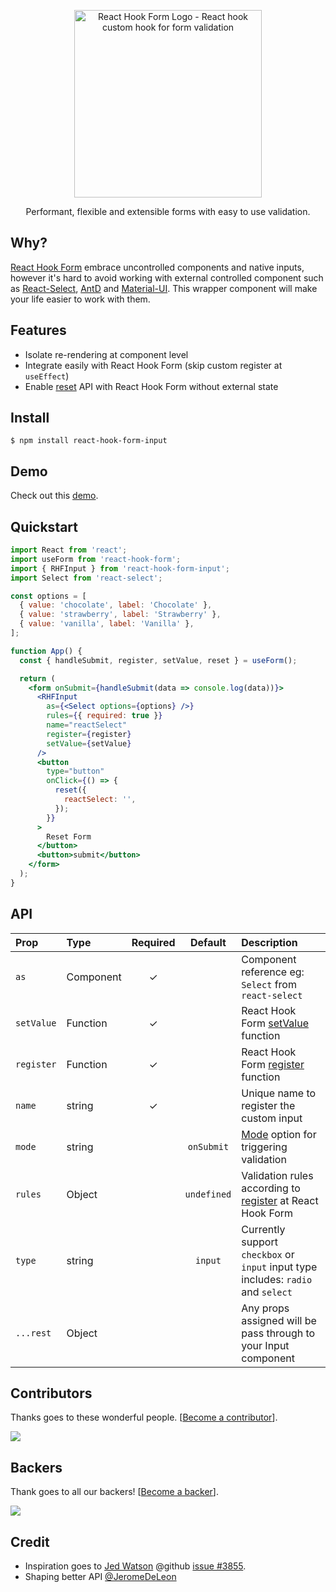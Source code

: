 <div align="center">
    <p align="center">
        <a href="https://react-hook-form.com" title="React Hook Form - Simple React forms validation">
            <img src="https://raw.githubusercontent.com/bluebill1049/react-hook-form/master/website/logo.png" alt="React Hook Form Logo - React hook custom hook for form validation" width="300px" />
        </a>
    </p>
</div>

<p align="center">Performant, flexible and extensible forms with easy to use validation.</p>

## Why?

<a href="https://github.com/react-hook-form/react-hook-form">React Hook Form</a> embrace uncontrolled components and native inputs, however it's hard to avoid working with external controlled component such as <a href="https://github.com/JedWatson/react-select">React-Select</a>, <a href="https://github.com/ant-design/ant-design">AntD</a> and <a href="https://material-ui.com/">Material-UI</a>. This wrapper component will make your life easier to work with them.

## Features

- Isolate re-rendering at component level
- Integrate easily with React Hook Form (skip custom register at `useEffect`)
- Enable <a href="https://react-hook-form.com/api#reset">reset</a> API with React Hook Form without external state

## Install

    $ npm install react-hook-form-input

## Demo

Check out this <a href="https://codesandbox.io/s/react-hook-form-hookforminput-rzu9s">demo</a>.

## Quickstart

```jsx
import React from 'react';
import useForm from 'react-hook-form';
import { RHFInput } from 'react-hook-form-input';
import Select from 'react-select';

const options = [
  { value: 'chocolate', label: 'Chocolate' },
  { value: 'strawberry', label: 'Strawberry' },
  { value: 'vanilla', label: 'Vanilla' },
];

function App() {
  const { handleSubmit, register, setValue, reset } = useForm();

  return (
    <form onSubmit={handleSubmit(data => console.log(data))}>
      <RHFInput
        as={<Select options={options} />}
        rules={{ required: true }}
        name="reactSelect"
        register={register}
        setValue={setValue}
      />
      <button
        type="button"
        onClick={() => {
          reset({
            reactSelect: '',
          });
        }}
      >
        Reset Form
      </button>
      <button>submit</button>
    </form>
  );
}
```

## API

| Prop       | Type      | Required |   Default   | Description                                                                                                      |
| :--------- | :-------- | :------: | :---------: | :--------------------------------------------------------------------------------------------------------------- |
| `as`       | Component |    ✓     |             | Component reference eg: `Select` from `react-select`                                                             |
| `setValue` | Function  |    ✓     |             | React Hook Form <a href="https://react-hook-form.com/api#setValue">setValue</a> function                         |
| `register` | Function  |    ✓     |             | React Hook Form <a href="https://react-hook-form.com/api#register">register</a> function                         |
| `name`     | string    |    ✓     |             | Unique name to register the custom input                                                                         |
| `mode`     | string    |          | `onSubmit`  | <a href="https://react-hook-form.com/api#useForm">Mode</a> option for triggering validation                      |
| `rules`    | Object    |          | `undefined` | Validation rules according to <a href="https://react-hook-form.com/api#register">register</a> at React Hook Form |
| `type`     | string    |          |   `input`   | Currently support `checkbox` or `input` input type includes: `radio` and `select`                                |
| `...rest`  | Object    |          |             | Any props assigned will be pass through to your Input component                                                  |

## Contributors

Thanks goes to these wonderful people. [[Become a contributor](CONTRIBUTING.md)].

<a href="https://github.com/react-hook-form/react-hook-form/graphs/contributors">
    <img src="https://opencollective.com/react-hook-form/contributors.svg?width=950" />
</a>

## Backers

Thank goes to all our backers! [[Become a backer](https://opencollective.com/react-hook-form#backer)].

<a href="https://opencollective.com/react-hook-form#backers">
    <img src="https://opencollective.com/react-hook-form/backers.svg?width=950" />
</a>

## Credit

- Inspiration goes to <a href="https://github.com/JedWatson">Jed Watson</a> @github <a href="https://github.com/JedWatson/react-select/issues/3855">issue #3855</a>.
- Shaping better API <a href="https://github.com/JeromeDeLeon">@JeromeDeLeon</a>
